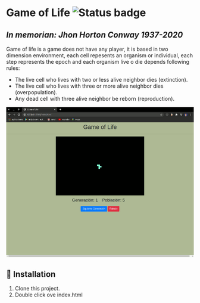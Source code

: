 # Game of Life ![Status badge](https://img.shields.io/badge/status-in%20progress-yellow)

## *In memorian: Jhon Horton Conway 1937-2020* 
Game of life is a game does not have any player, it is based in two dimension environment, each cell repesents an organism or individual, each step represents the epoch and each organism live o die depends following rules:

  - The live cell who lives with two or less alive neighbor dies (extinction).
  - The live cell who lives with three or more alive neighbor dies (overpopulation).
  - Any dead cell with three alive neighbor be reborn (reproduction).

<p align="center">
  <img src="https://github.com/FernandoEspana/Game-of-Life/blob/master/Game_Of_Life.gif?raw=true" alt="IoTStations image"/>
</p>

## 🚀 Installation
1. Clone this project.
2. Double click ove index.html

